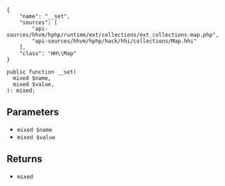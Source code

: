 ``` yamlmeta
{
    "name": "__set",
    "sources": [
        "api-sources/hhvm/hphp/runtime/ext/collections/ext_collections-map.php",
        "api-sources/hhvm/hphp/hack/hhi/collections/Map.hhi"
    ],
    "class": "HH\\Map"
}
```




``` Hack
public function __set(
  mixed $name,
  mixed $value,
): mixed;
```




## Parameters




+ ` mixed $name `
+ ` mixed $value `




## Returns




* ` mixed `
<!-- HHAPIDOC -->
